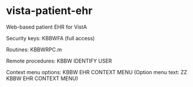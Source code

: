 # vista-patient-ehr

Web-based patient EHR for VistA

Security keys:
  KBBWFA (full access)

Routines:
  KBBWRPC.m

Remote procedures:
  KBBW IDENTIFY USER

Context menu options:
  KBBW EHR CONTEXT MENU (Option menu text: ZZ KBBW EHR CONTEXT MENU)
